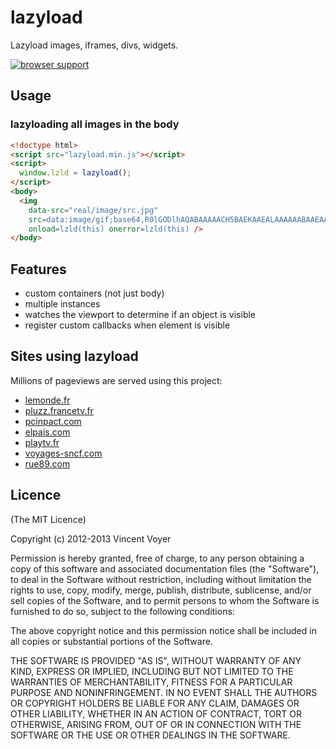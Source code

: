 # lazyload

Lazyload images, iframes, divs, widgets.

[![browser support](https://ci.testling.com/vvo/lazyload.png)](https://ci.testling.com/vvo/lazyload)

## Usage

### lazyloading all images in the body

```html
<!doctype html>
<script src="lazyload.min.js"></script>
<script>
  window.lzld = lazyload();
</script>
<body>
  <img
    data-src="real/image/src.jpg"
    src=data:image/gif;base64,R0lGODlhAQABAAAAACH5BAEKAAEALAAAAAABAAEAAAICTAEAOw==
    onload=lzld(this) onerror=lzld(this) />
</body>
```

## Features

* custom containers (not just body)
* multiple instances
* watches the viewport to determine if an object is visible
* register custom callbacks when element is visible

## Sites using lazyload

Millions of pageviews are served using this project:

* [lemonde.fr](http://www.lemonde.fr)
* [pluzz.francetv.fr](http://pluzz.francetv.fr)
* [pcinpact.com](http://www.pcinpact.com)
* [elpais.com](http://www.elpais.com)
* [playtv.fr](http://playtv.fr)
* [voyages-sncf.com](http://www.voyages-sncf.com)
* [rue89.com](http://www.rue89.com)

## Licence

(The MIT Licence)

Copyright (c) 2012-2013 Vincent Voyer

Permission is hereby granted, free of charge, to any person obtaining
a copy of this software and associated documentation files (the
"Software"), to deal in the Software without restriction, including
without limitation the rights to use, copy, modify, merge, publish,
distribute, sublicense, and/or sell copies of the Software, and to
permit persons to whom the Software is furnished to do so, subject to
the following conditions:

The above copyright notice and this permission notice shall be
included in all copies or substantial portions of the Software.

THE SOFTWARE IS PROVIDED "AS IS", WITHOUT WARRANTY OF ANY KIND,
EXPRESS OR IMPLIED, INCLUDING BUT NOT LIMITED TO THE WARRANTIES OF
MERCHANTABILITY, FITNESS FOR A PARTICULAR PURPOSE AND
NONINFRINGEMENT. IN NO EVENT SHALL THE AUTHORS OR COPYRIGHT HOLDERS BE
LIABLE FOR ANY CLAIM, DAMAGES OR OTHER LIABILITY, WHETHER IN AN ACTION
OF CONTRACT, TORT OR OTHERWISE, ARISING FROM, OUT OF OR IN CONNECTION
WITH THE SOFTWARE OR THE USE OR OTHER DEALINGS IN THE SOFTWARE.
